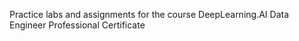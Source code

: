 Practice labs and assignments for the course DeepLearning.AI Data Engineer Professional Certificate
